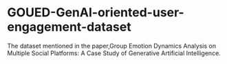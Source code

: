 # GOUED-GenAI-oriented-user-engagement-dataset
The dataset mentioned in the paper,Group Emotion Dynamics Analysis on Multiple Social Platforms: A Case Study of Generative Artificial Intelligence.

